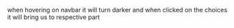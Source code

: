 when hovering on navbar it will turn darker and when clicked on the choices it will bring us to respective part
